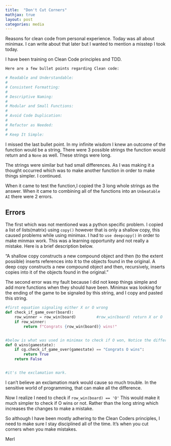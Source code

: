 ```yaml
---
title:  "Don't Cut Corners"
mathjax: true
layout: post
categories: media
---
```



Reasons for clean code from personal experience.
Today was all about minimax. I can write about that later but I wanted to mention a misstep I took today.

I have been training on Clean Code principles and TDD.

```python
Here are a few bullet points regarding Clean code:

# Readable and Understandable:
#
# Consistent Formatting:
#
# Descriptive Naming:
#
# Modular and Small Functions:
#
# Avoid Code Duplication:
#
# Refactor as Needed:
#
# Keep It Simple:

```

I missed the last bullet point. In my infinite wisdom I knew an outcome of the function would be a string. There were 3 possible strings the function would return and a `None` as well. These strings were long.

The strings were similar but had small differences. As I was making it a thought occurred which was to make another function in order to make things simpler. I continued.

When it came to test the function,I copied the 3 long whole strings as the answer. When it came to combining all of the functions into an `Unbeatable AI` there were 2 errors.

## Errors

The first which was not mentioned was a python specific problem.
I copied a list of lists(matrix) using `copy()` however that is only a shallow copy, this caused problems while using minimax. I had to `use deepcopy()` in order to make minmax work. This was a learning opportunity and not really a mistake. Here is a brief description below.


“A shallow copy constructs a new compound object and then (to the extent possible) inserts references into it to the objects found in the original. A deep copy constructs a new compound object and then, recursively, inserts copies into it of the objects found in the original.”

The second error was my fault because I did not keep things simple and add more functions when they should have been. Minimax was looking for the ending of the game to be signaled by this string, and I copy and pasted this string.

```python
#first equation signaling either X or O wrong
def check_if_game_over(board):   
    row_winner = row_win(board)         #row_win(board) return X or O
    if row_winner:
        return f"Congrats {row_win(board)} wins!"


#below is what was used in minimax to check if O won, Notice the difference?
def O_wins(gamestate):
    if cg.check_if_game_over(gamestate) == "Congrats O wins":
        return True
    return False


#it's the exclamation mark.
```
I can’t believe an exclamation mark would cause so much trouble. In the sensitive world of programming, that can make all the difference.

Now I realize I need to check if `row_win(board) == 'O'` This would make it much simpler to check if O wins or not. Rather than the long string which increases the changes to make a mistake.  

So although I have been mostly adhering to the Clean Coders principles, I need to make sure I stay disciplined all of the time. It’s when you cut corners when you make mistakes.

Merl
